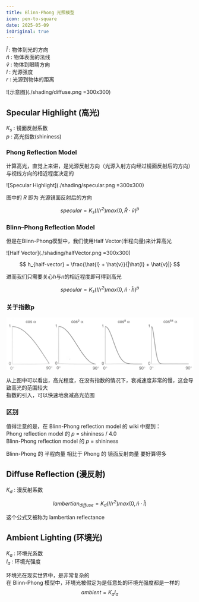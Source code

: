 ```yaml
---
title: Blinn-Phong 光照模型
icon: pen-to-square
date: 2025-05-09
isOriginal: true
---
```


<!-- more -->

$\hat{l}$ : 物体到光的方向  
$\hat{n}$ : 物体表面的法线  
$\hat{v}$ : 物体到眼睛方向  
$I$ : 光源强度  
$r$ : 光源到物体的距离  

![示意图](./shading/diffuse.png =300x300) 

## Specular Highlight (高光)

$K_s$ : 镜面反射系数  
$p$ : 高光指数(shininess)

### Phong Reflection Model

计算高光，直觉上来讲，是光源反射方向（光源入射方向经过镜面反射后的方向）与视线方向的相近程度决定的

![Specular Highlight](./shading/specular.png =300x300)

图中的 $R$ 即为 光源镜面反射后的方向

$$
specular = K_s(I/r^2)max(0,\hat{R}·\hat{v})^p
$$

### Blinn–Phong Reflection Model

但是在Blinn-Phong模型中，我们使用Half Vector(半程向量)来计算高光

![Half Vector](./shading/halfVector.png =300x300)

$$
h_{half-vector} = \frac{\hat{l} + \hat{v}}{|\hat{l} + \hat{v}|}
$$

进而我们只需要关心$h$与$n$的相近程度即可得到高光

$$
specular = K_s(I/r^2)max(0,\hat{n}·\hat{h})^p
$$

### 关于指数p

![高光程度示意图](./shading/shiness.png)

从上图中可以看出，高光程度，在没有指数的情况下，衰减速度非常的慢，这会导致高光的范围较大  
指数的引入，可以快速地衰减高光范围

### 区别 
值得注意的是，在 Blinn-Phong reflection model 的 wiki 中提到：   
Phong reflection model 的 $p$ = shininess / 4.0  
Blinn-Phong reflection model 的 $p$ = shininess  

Blinn-Phong 的 半程向量 相比于 Phong 的 镜面反射向量 要好算得多

## Diffuse Reflection (漫反射)

$K_d$ : 漫反射系数  

$$
lambertian_{diffuse} = K_d(I/r^2)max(0,\hat{n}·\hat{l})
$$

这个公式又被称为 lambertian reflectance  

## Ambient Lighting (环境光)

$K_a$ : 环境光系数  
$I_a$ : 环境光强度

环境光在现实世界中，是非常复杂的  
在 Blinn-Phong 模型中，环境光被假定为是任意处的环境光强度都是一样的
$$
ambient = K_aI_a
$$